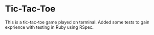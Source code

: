 # Tic-Tac-Toe

This is a tic-tac-toe game played on terminal.
Added some tests to gain exprience with testing in Ruby using RSpec.
